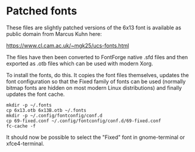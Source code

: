 # Patched fonts

These files are slightly patched versions of the 6x13 font is
available as public domain from Marcus Kuhn here:

https://www.cl.cam.ac.uk/~mgk25/ucs-fonts.html

The files have then been converted to FontForge native .sfd files and
then exported as .otb files which can be used with modern Xorg.

To install the fonts, do this. It copies the font files themselves,
updates the font configuration so that the Fixed family of fonts can
be used (normally bitmap fonts are hidden on most modern Linux
distributions) and finally updates the font cache.

```
mkdir -p ~/.fonts
cp 6x13.otb 6x13B.otb ~/.fonts
mkdir -p ~/.config/fontconfig/conf.d
cp 69-fixed.conf ~/.config/fontconfig/conf.d/69-fixed.conf
fc-cache -f
```

It should now be possible to select the "Fixed" font in gnome-terminal
or xfce4-terminal.
